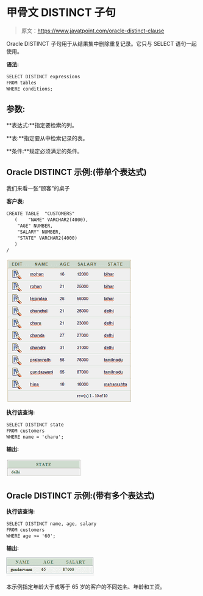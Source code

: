 # 甲骨文 DISTINCT 子句

> 原文：<https://www.javatpoint.com/oracle-distinct-clause>

Oracle DISTINCT 子句用于从结果集中删除重复记录。它只与 SELECT 语句一起使用。

**语法:**

```
SELECT DISTINCT expressions
FROM tables
WHERE conditions;

```

## 参数:

**表达式:**指定要检索的列。

**表:**指定要从中检索记录的表。

**条件:**规定必须满足的条件。

## Oracle DISTINCT 示例:(带单个表达式)

我们来看一张“顾客”的桌子

**客户表:**

```
CREATE TABLE  "CUSTOMERS" 
   (	"NAME" VARCHAR2(4000), 
	"AGE" NUMBER, 
	"SALARY" NUMBER, 
	"STATE" VARCHAR2(4000)
   )
/

```

![Customer Table](img/30ca9de53dc434ef68d00e7f36eb9553.png)

**执行该查询:**

```
SELECT DISTINCT state
FROM customers
WHERE name = 'charu';

```

**输出:**

![oracle distinct query 1](img/ce39308d9125311a6a02c10f6f5c4cbf.png)

## Oracle DISTINCT 示例:(带有多个表达式)

**执行该查询:**

```
SELECT DISTINCT name, age, salary
FROM customers
WHERE age >= '60';

```

**输出:**

![oracle distinct query 1](img/41e58b431188d872a5da3c3935d98ae8.png)

本示例指定年龄大于或等于 65 岁的客户的不同姓名、年龄和工资。